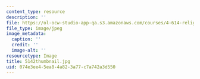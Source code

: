 ```yaml
---
content_type: resource
description: ''
file: https://ol-ocw-studio-app-qa.s3.amazonaws.com/courses/4-614-religious-architecture-and-islamic-cultures-fall-2002/074e3ee45ea84a823a77c7a742a3d550_5142thumbnail.jpg
file_type: image/jpeg
image_metadata:
  caption: ''
  credit: ''
  image-alt: ''
resourcetype: Image
title: 5142thumbnail.jpg
uid: 074e3ee4-5ea8-4a82-3a77-c7a742a3d550
---
```

